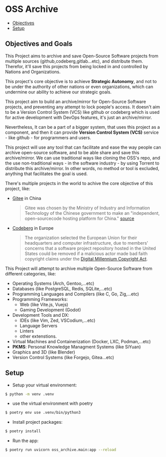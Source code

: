 # OSS Archive


- [Objectives](#objectives)
- [Setup](#setup)


## Objectives and Goals
This Project aims to archive and save Open-Source Software projects from multiple sources (github,codeberg,gitlab...etc), and distribute them. Therefor, it'll save this projects from being locked in and controlled by Nations and Organizations.

This project's core objective is to achieve **Strategic Autonomy**, and not to be under the authority of other nations or even organizations, which can undermine our ability to achieve our strategic goals.

This project aim to build an archive/mirror for Open-Source Software projects, and preventing any attempt to lock poeple's access. It doesn't aim to be a Version Control System (VCS) like github or codeberg which is used for active development with DevOps features, it's just an archive/mirror.

Nevertheless, It can be a part of a bigger system, that uses this project as a component, and then it can provide **Version Control System (VCS)** service - like github - for programmers and users.

This project will use any tool that can facilitate and ease the way people can archive open-source software, and to be able share and save this archive/mirror. We can use traditional ways like cloning the OSS's repo, and the use non-traditional ways - in the software industry -  by using Torrent to distribute this archive/mirror. In other words, no method or tool is excluded, anything that facilitates the goal is used.

There's multiple projects in the world to achive the core objective of this project, like:
- [Gitee](https://gitee.com/) in China
    > Gitee was chosen by the Ministry of Industry and Information Technology of the Chinese government to make an "independent, open-sourcecode hosting platform for China." [source](https://techcrunch.com/2020/08/21/china-is-building-its-github-alternative-gitee/)

- [Codeberg](https://codeberg.org/) in Europe
    > The organization selected the European Union for their headquarters and computer infrastructure, due to members' concerns that a software project repository hosted in the United States could be removed if a malicious actor made bad faith copyright claims under the [Digital Millennium Copyright Act](https://en.wikipedia.org/wiki/Digital_Millennium_Copyright_Act).


This Project will attempt to archive multiple Open-Source Software from different categories, like:
- Operating Systems (Arch, Gentoo,...etc)
- Databases (like PostgreSQL, Redis, SQLite,...etc)
- Programming Languages and Compilers (like C, Go, Zig,...etc)
- Programming Frameworks:
    - Web (like Vite.js, Vuejs)
    - Gaming Development (Godot)
- Development Tools and DX:
    - IDEs (like Vim, Zed, VSCodium,...etc)
    - Language Servers
    - Linters
    - other extenstions.
- Virtual Machines and Containerization (Docker, LXC, Podman,...etc)
- **PKMS**: Personal Knowledge Managment Systems  (like SiYuan)
- Graphics and 3D (like Blender)
- Version Control Systems (like Forgejo, Gitea...etc)

## Setup

- Setup your virtual environment:
```sh
$ python -m venv .venv
```

- use the virtual environment with poetry
```sh
$ poetry env use .venv/bin/python3
```

- Install project packages:
```sh
$ poetry install 
```

- Run the app:
```sh
$ poetry run uvicorn oss_archive.main:app --reload
```
